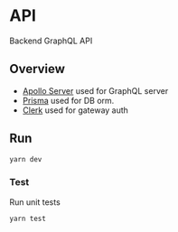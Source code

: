 # API

Backend GraphQL API

## Overview

- [Apollo Server](https://www.apollographql.com/docs/apollo-server/) used for GraphQL server
- [Prisma](https://www.prisma.io/docs/getting-started/quickstart) used for DB orm.
- [Clerk](https://clerk.com/blog/how-to-secure-api-gateway-using-jwt-and-lambda-authorizers-with-clerk#using-clerk-with-api-gateway-authorizers) used for gateway auth

## Run

```bash
yarn dev
```

### Test

Run unit tests

```bash
yarn test
```
